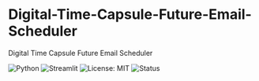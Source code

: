 # Digital-Time-Capsule-Future-Email-Scheduler
Digital Time Capsule Future Email Scheduler


![Python](https://img.shields.io/badge/python-3.8+-blue.svg)
![Streamlit](https://img.shields.io/badge/Built%20With-Streamlit-orange)
![License: MIT](https://img.shields.io/badge/License-MIT-green.svg)
![Status](https://img.shields.io/badge/status-active-brightgreen)
